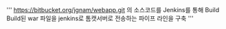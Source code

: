 '''
https://bitbucket.org/jgnam/webapp.git 의 소스코드를 Jenkins를 통해 Build
Build된 war 파일을 jenkins로 톰캣서버로 전송하는 파이프 라인을 구축
'''
